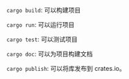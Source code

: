 `cargo build`: 可以构建项目

`cargo run`: 可以运行项目

`cargo test`: 可以测试项目

`cargo doc`: 可以为项目构建文档

`cargo publish`: 可以将库发布到 crates.io。





